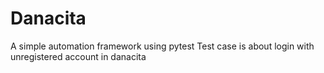 # Danacita
A simple automation framework using pytest
Test case is about login with unregistered account in danacita
